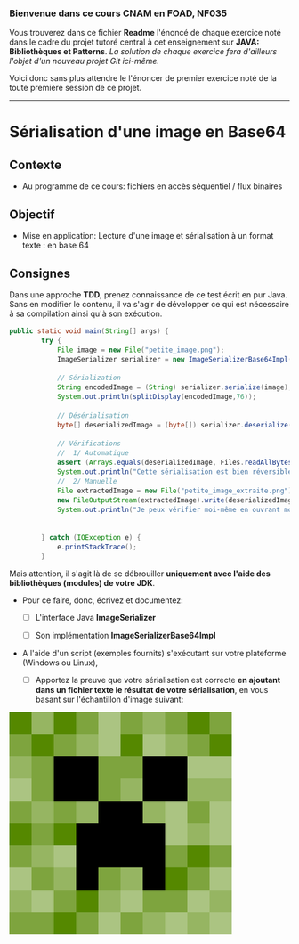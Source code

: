 ### Bienvenue dans ce cours CNAM en FOAD, NF035

Vous trouverez dans ce fichier **Readme** l'énoncé de chaque exercice noté dans le cadre du projet tutoré central à cet enseignement sur **JAVA: Bibliothèques et Patterns**.
_La solution de chaque exercice fera d'ailleurs l'objet d'un nouveau projet Git ici-même._

Voici donc sans plus attendre le l'énoncer de premier exercice noté de la toute première session de ce projet.

---

# Sérialisation d'une image en Base64

## Contexte
* Au programme de ce cours: fichiers en accès séquentiel / flux binaires
## Objectif
* Mise en application: Lecture d'une image et sérialisation à un format texte : en base 64

## Consignes

Dans une approche **TDD**, prenez connaissance de ce test écrit en pur Java. Sans en modifier le contenu, il va s'agir de développer ce qui est nécessaire à sa compilation ainsi qu'à son exécution.

```java
public static void main(String[] args) {
        try {
            File image = new File("petite_image.png");
            ImageSerializer serializer = new ImageSerializerBase64Impl();

            // Sérialization
            String encodedImage = (String) serializer.serialize(image);
            System.out.println(splitDisplay(encodedImage,76));

            // Désérialisation
            byte[] deserializedImage = (byte[]) serializer.deserialize(encodedImage);

            // Vérifications
            //  1/ Automatique
            assert (Arrays.equals(deserializedImage, Files.readAllBytes(image.toPath())));
            System.out.println("Cette sérialisation est bien réversible :)");
            //  2/ Manuelle
            File extractedImage = new File("petite_image_extraite.png");
            new FileOutputStream(extractedImage).write(deserializedImage);
            System.out.println("Je peux vérifier moi-même en ouvrant mon navigateur de fichiers et en ouvrant l'image extraite dans le répertoire de ce Test");


        } catch (IOException e) {
            e.printStackTrace();
        }
```

Mais attention, il s'agit là de se débrouiller **uniquement avec l'aide des bibliothèques (modules) de votre JDK**.

- Pour ce faire, donc, écrivez et documentez:

  - [ ] L'interface Java **ImageSerializer**
  - [ ] Son implémentation **ImageSerializerBase64Impl**


- A l'aide d'un script (exemples fournits) s'exécutant sur votre plateforme (Windows ou Linux), 

  - [ ] Apportez la preuve que votre sérialisation est correcte **en ajoutant dans un fichier texte le résultat de votre sérialisation**, en vous basant sur l'échantillon d'image suivant:

![échantillon][petite_image]

[petite_image]: petite_image.png "Echantillon principal"



